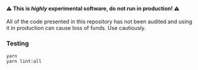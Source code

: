 #### ⚠️️️ This is _highly_ experimental software, do not run in production! ️️⚠️️️

All of the code presented in this repository has not been audited and using it in production can cause loss of funds. Use cautiously.

### Testing

```bash
yarn
yarn lint:all
```
